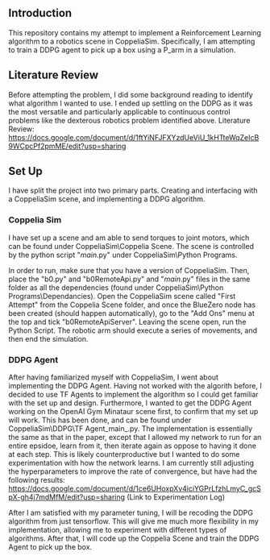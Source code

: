 ## Introduction 
This repository contains my attempt to implement a Reinforcement Learning algorithm to a robotics scene in CoppeliaSim. Specifically, I am attempting to train a DDPG agent to pick up a box using a P_arm in a simulation. 
## Literature Review
Before attempting the problem, I did some background reading to identify what algorithm I wanted to use. I ended up settling on the DDPG as it was the most versatile and particularly applicable to continuous control problems like the dexterous robotics problem identified above.
Literature Review:
https://docs.google.com/document/d/1ftYiNFJFXYzdUeViU_1kHTteWqZeIcB9WCpcPf2pmME/edit?usp=sharing

## Set Up
I have split the project into two primary parts. Creating and interfacing with a CoppeliaSim scene, and implementing a DDPG algorithm.

### Coppelia Sim
I have set up a scene and am able to send torques to joint motors, which can be found under CoppeliaSim\Coppelia Scene. The scene is controlled by the python script "_main_.py" under CoppeliaSim\Python Programs. 

In order to run, make sure that you have a version of CoppeliaSim. Then, place the "b0.py" and "b0RemoteApi.py" and "_main_.py" files in the same folder as all the dependencies (found under CoppeliaSim\Python Programs\Dependancies). Open the CoppeliaSim scene called "First Attempt" from the Coppelia Scene folder, and once the BlueZero node has been created (should happen automatically), go to the "Add Ons" menu at the top and tick "b0RemoteApiServer". Leaving the scene open, run the Python Script. The robotic arm should execute a series of movements, and then end the simulation.

### DDPG Agent
After having familiarized myself with CoppeliaSim, I went about implementing the DDPG Agent. Having not worked with the algorith before, I decided to use TF Agents to implement the algorithm so I could get familiar with the set up and design. Furthermore, I wanted to get the DDPG Agent working on the OpenAI Gym Minataur scene first, to confirm that my set up will work.
This has been done, and can be found under CoppeliaSim\DDPG\TF Agent\_main_.py. The implementation is essentially the same as that in the paper, except that I allowed my network to run for an entire epsidoe, learn from it, then iterate again as oppose to having it done at each step. This is likely counterproductive but I wanted to do some experimentation with how the network learns. I am currently still adjusting the hyperparameters to improve the rate of convergence, but have had the following results:
https://docs.google.com/document/d/1ce6UHoxpXv4iciYGPrLfzhLmyC_gcSpX-gh4j7mdMfM/edit?usp=sharing (Link to Experimentation Log)

After I am satisfied with my parameter tuning, I will be recoding the DDPG algorithm from just tensorflow. This will give me much more flexibility in my implementation, allowing me to experiment with different types of algorithms. After that, I will code up the Coppelia Scene and train the DDPG Agent to pick up the box.
